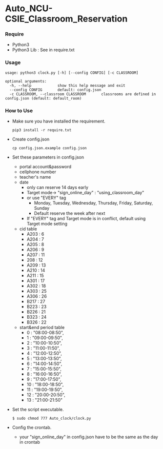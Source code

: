 # Auto_NCU-CSIE_Classroom_Reservation

### Require
* Python3
* Python3 Lib : See in require.txt

### Usage
```shell
usage: python3 clock.py [-h] [--config CONFIG] [-c CLASSROOM]

optional arguments:
  -h, --help            show this help message and exit
  --config CONFIG       default: config.json
  -c CLASSROOM, --classroom CLASSROOM       classrooms are defined in config.json (default: default_room)
``` 

### How to Use
* Make sure you have installed the requirement.
    ```shell
    pip3 install -r require.txt
    ```
* Create config.json
    ```shell
    cp config.json.example config.json
    ```
* Set these parameters in config.json
    * portal account&password
    * cellphone number
    * teacher's name
    * date
        * only can reserve 14 days early
        * Target mode-> "sign_online_day" : "using_classroom_day"
        * or use "EVERY" tag
            * Monday, Tuesday, Wednesday, Thursday, Friday, Saturday, Sunday
            * Default reserve the week after next
        * If "EVERY" tag and Target mode is in conflict, default using Target mode setting
    * cid table
        * A203 : 6
        * A204 : 7
        * A205 : 8
        * A206 : 9
        * A207 : 11
        * 208 : 12
        * A209 : 13
        * A210 : 14
        * A211 : 15
        * A301 : 17
        * A302 : 18
        * A303 : 25
        * A306 : 26
        * B217 : 27
        * B223 : 23
        * B226 : 21
        * B323 : 24 
        * B326 : 22
    * start&end period table
        * 0 : "08:00-08:50",
        * 1 : "09:00-09:50",
        * 2 : "10:00-10:50",
        * 3 : "11:00-11:50",
        * 4 : "12:00-12:50",
        * 5 : "13:00-13:50",
        * 6 : "14:00-14:50",
        * 7 : "15:00-15:50",
        * 8 : "16:00-16:50",
        * 9 : "17:00-17:50",
        * 10 : "18:00-18:50",
        * 11 : "19:00-19:50",
        * 12 : "20:00-20:50",
        * 13 : "21:00-21:50"

* Set the script executable.
    ```shell
    $ sudo chmod 777 Auto_clock/clock.py
    ```

* Config the crontab.
    * your  "sign_online_day" in config.json have to be the same as the day in crontab



